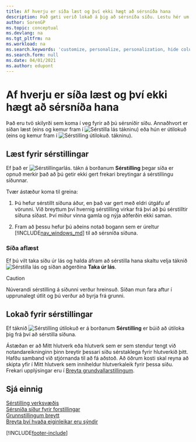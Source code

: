 ```yaml
---
title: Af hverju er síða læst og því ekki hægt að sérsníða hana
description: Það gæti verið lokað á þig að sérsníða síðu. Lestu hér um hvað þú getur gert til að opna á það svo þú getir sérstillt hana.
author: SorenGP
ms.topic: conceptual
ms.devlang: na
ms.tgt_pltfrm: na
ms.workload: na
ms.search.keywords: 'customize, personalize, personalization, hide columns, remove fields, move fields'
ms.search.form: null
ms.date: 04/01/2021
ms.author: edupont
---
```

# <a name="why-a-page-is-locked-from-personalization"></a><a name="why-a-page-is-locked-from-personalization"></a><a name="why-a-page-is-locked-from-personalization"></a>Af hverju er síða læst og því ekki hægt að sérsníða hana

Það eru tvö skilyrði sem koma í veg fyrir að þú sérsníðir síðu. Annaðhvort er síðan læst (eins og kemur fram í ![Sérstilla lás](media/personalization-lock-icon.png "Sérstilla lás") tákninu) eða hún er útilokuð (eins og kemur fram í ![Sérstilling útilokuð.](media/personalization-blocked-icon.png "Sérstilling útilokuð") tákninu).

## <a name="locked-from-personalizing"></a><a name="locked-from-personalizing"></a><a name="locked-from-personalizing"></a>Læst fyrir sérstillingar

Ef það er ![Sérstillingarlás.](media/personalization-lock-icon.png "Sérstilla lás") tákn á borðanum **Sérstilling** þegar síða er opnuð merkir það að þú getir ekki gert frekari breytingar á sérstillingu síðunnar.

<!-- This is because we changed the way personalization works behind the scenes since the last time that you personalized the page. Unfortunately, the old way and new of doing things do not work together.

The page currently includes the last personalization changes that you made. If you want to continue personalizing the page, then you can choose the lock icon and then **Unlock**. Just be aware that if you choose to unlock the page, the current personalization of the page will be cleared, and you will have to start from scratch.
-->

Tvær ástæður koma til greina:

1. Þú hefur sérstillt síðuna áður, en það var gert með eldri útgáfu af vörunni. Við breyttum því hvernig sérstilling virkar frá því að þú sérstilltir síðuna síðast. Því miður vinna gamla og nýja aðferðin ekki saman.

2. Fram að þessu hefur þú aðeins notað bogann sem er úreltur [!INCLUDE[nav_windows_md](includes/nav_windows_md.md)] til að sérsníða síðuna.

### <a name="unlocking-the-page"></a><a name="unlocking-the-page"></a><a name="unlocking-the-page"></a>Síða aflæst

Ef þú vilt taka síðu úr lás og halda áfram að sérstilla hana skaltu velja táknið ![Sérstilla lás](media/personalization-lock-icon.png "Sérstilla lás") og síðan aðgerðina **Taka úr lás**.  

> [!CAUTION]
> Núverandi sérstilling á síðunni verður hreinsuð. Síðan mun fara aftur í upprunalegt útlit og þú verður að byrja frá grunni.  

## <a name="blocked-from-personalizing"></a><a name="blocked-from-personalizing"></a><a name="blocked-from-personalizing"></a>Lokað fyrir sérstillingar

Ef táknið ![Sérstilling útilokuð](media/personalization-blocked-icon.png "Sérstilling útilokuð") er á borðanum **Sérstilling** er búið að útiloka þig frá því að sérstilla síðuna.

<!-- Only text is translated, so removing this image for non-English UX reasons.  ![Personalize blocked.](media/personalization-blocked.png "Personalize lock") -->

Ástæðan er að Mitt hlutverk eða hlutverk sem er sem stendur tengt við notandareikninginn þinn breytir þessari síðu sérstaklega fyrir hlutverkið þitt. Hafðu samband við stjórnanda til að fá aðstoð. Að öðrum kosti skal reyna að skipta yfir í Mitt hlutverk sem inniheldur hlutverkaleik fyrir þessa síðu. Frekari upplýsingar eru í [Breyta grundvallarstillingum](ui-change-basic-settings.md).

## <a name="see-also"></a><a name="see-also"></a><a name="see-also"></a>Sjá einnig

[Sérstilling verksvæðis](ui-personalization-user.md)  
[Sérsníða síður fyrir forstillingar](ui-personalization-manage.md)  
[Grunnstillingum breytt](ui-change-basic-settings.md)  
[Breyta því hvaða eiginleikar eru sýndir](ui-experiences.md)  


[!INCLUDE[footer-include](includes/footer-banner.md)]
